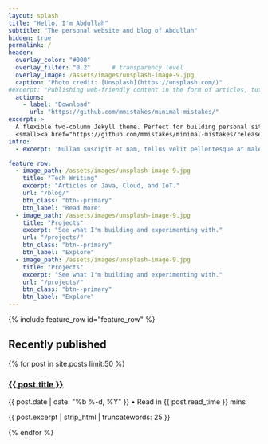 ```yaml
---
layout: splash
title: "Hello, I'm Abdullah"
subtitle: "The personal website and blog of Abdullah"
hidden: true
permalink: /
header:
  overlay_color: "#000"
  overlay_filter: "0.2"      # transparency level
  overlay_image: /assets/images/unsplash-image-9.jpg
  caption: "Photo credit: [Unsplash](https://unsplash.com/)"
#excerpt: "Publishing web-friendly content in the form of articles, tutorials, short notes, and other works."
  actions:
    - label: "Download"
      url: "https://github.com/mmistakes/minimal-mistakes/"
excerpt: >
  A flexible two-column Jekyll theme. Perfect for building personal sites, blogs, and portfolios.<br />
  <small><a href="https://github.com/mmistakes/minimal-mistakes/releases/tag/4.27.3">Latest release v4.27.3</a></small>
intro:
  - excerpt: 'Nullam suscipit et nam, tellus velit pellentesque at malesuada, enim eaque. Quis nulla, netus tempor in diam gravida tincidunt, *proin faucibus* voluptate felis id sollicitudin. Centered with `type="center"`'

feature_row:
  - image_path: /assets/images/unsplash-image-9.jpg
    title: "Tech Writing"
    excerpt: "Articles on Java, Cloud, and IoT."
    url: "/blog/"
    btn_class: "btn--primary"
    btn_label: "Read More"
  - image_path: /assets/images/unsplash-image-9.jpg
    title: "Projects"
    excerpt: "See what I'm building and experimenting with."
    url: "/projects/"
    btn_class: "btn--primary"
    btn_label: "Explore"
  - image_path: /assets/images/unsplash-image-9.jpg
    title: "Projects"
    excerpt: "See what I'm building and experimenting with."
    url: "/projects/"
    btn_class: "btn--primary"
    btn_label: "Explore"
---
```



{% include feature_row id="feature_row" %}

<div class="recent-posts">
  <h2>Recently published</h2>
  {% for post in site.posts limit:50 %}
    <article class="recent-post">
      <h3><a href="{{ post.url }}">{{ post.title }}</a></h3>
      <p class="post-meta">{{ post.date | date: "%b %-d, %Y" }} • Read in {{ post.read_time }} mins</p>
      <p>{{ post.excerpt | strip_html | truncatewords: 25 }}</p>
    </article>
  {% endfor %}
</div>